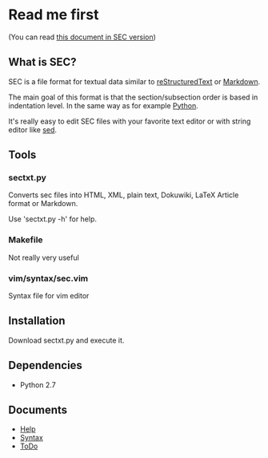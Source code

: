 # Read me first
(You can read [this document in SEC version](README.sec))

## What is SEC?
SEC is a file format for textual data similar to 
[reStructuredText](https://en.wikipedia.org/wiki/ReStructuredText) 
or [Markdown](https://en.wikipedia.org/wiki/Markdown).

The main goal of this format is that the section/subsection order is 
based in indentation level. In the same way as for example 
[Python](http://www.diveintopython.net/getting_to_know_python/indenting_code.html).  

It's really easy to edit SEC files with your favorite text editor or with string editor like [sed](https://www.gnu.org/software/sed/).

## Tools
### sectxt.py
Converts sec files into HTML, XML, plain text, Dokuwiki, LaTeX Article format or Markdown.

Use 'sectxt.py -h' for help.

### Makefile
Not really very useful

### vim/syntax/sec.vim
Syntax file for vim editor

## Installation
Download sectxt.py and execute it.

## Dependencies
*  Python 2.7
## Documents 
*  [Help](data/help.sec)
*  [Syntax](data/SYNTAX.sec)
*  [ToDo](data/todo.sec)

